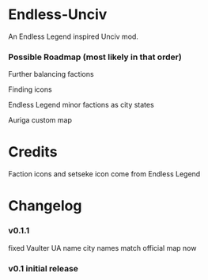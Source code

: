 # Endless-Unciv
An Endless Legend inspired Unciv mod.

### Possible Roadmap (most likely in that order)
Further balancing factions

Finding icons

Endless Legend minor factions as city states

Auriga custom map

# Credits
Faction icons and setseke icon come from Endless Legend

# Changelog
### v0.1.1	
fixed Vaulter UA name
city names match official map now

### v0.1	initial release
